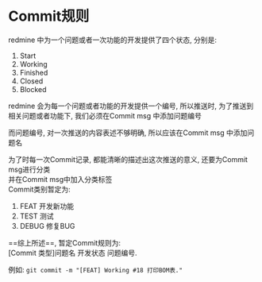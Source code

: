 # Commit规则  

redmine 中为一个问题或者一次功能的开发提供了四个状态, 分别是:  
1. Start
2. Working
3. Finished
4. Closed
5. Blocked  

redmine 会为每一个问题或者功能的开发提供一个编号, 
所以推送时, 为了推送到相关问题或者功能下, 我们必须在Commit msg 中添加问题编号  

而问题编号, 对一次推送的内容表述不够明确, 所以应该在Commit msg 中添加问题名  

为了时每一次Commit记录, 都能清晰的描述出这次推送的意义, 还要为Commit msg进行分类  
并在Commit msg中加入分类标签  
Commit类别暂定为:  
1. FEAT     开发新功能
2. TEST     测试
3. DEBUG    修复BUG

 ==综上所述==, 暂定Commit规则为:    
\[Commit 类型\]问题名 开发状态 问题编号.

例如: 
```git commit -m "[FEAT] Working #18 打印BOM表." ```
